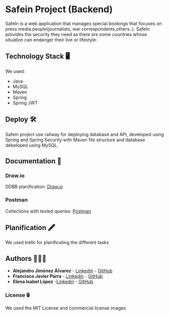 #  Safein Project (Backend)
SafeIn is a web application that manages special bookings that focuses on press media
people(journalists, war correspondents,others..). SafeIn provides the security they need as
there are some countries whose situation can endanger their live or lifestyle.

## Technology Stack 🖥
We used: 
- Java
- MySQL
- Maven
- Spring
- Spring JWT

## Deploy 🛠
Safein project use railway for deploying database and API, developed using Spring and Spring Security with Maven file structure and database debeloped using MySQL. 

## Documentation 📖
### Draw.io
DDBB planification: [Draw.io](https://app.digrams.net/#G1pGv2FcSjPuVIE7ehNoWT0x_L9agUu_TT)
### Postman
Collections with tested queries: [Postman](https://safein.postman.co/workspace/SafeIn~0d5e7821-c649-4f3f-be5f-7e1da71f44f8/overview)

## Planification 🖋
We used trello for planificating the different tasks 

## Authors 👨‍👨‍👧
* **Alejandro Jiménez Álvarez** - [Linkedin](https://www.linkedin.com/in/alejandro-jimenez-alvarez/) - [GitHub](https://github.com/aljimez)
* **Francisco Javier Parra** - [Linkedin](https://www.linkedin.com/in/francisco-javier-parra/) - [GitHub](https://github.com/anengineer1)
* **Elena Isabel López** -[Linkedin](https://www.linkedin.com/in/elenailopez/) - [GitHub](https://github.com/eilmadc)

### License 🔒
We used the MIT License and commercial license images
